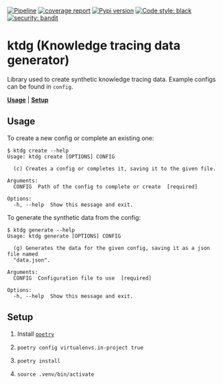 [![Pipeline](https://gitlab.com/antoinelb/ktdg/badges/main/pipeline.svg)](https://gitlab.com/antoinelb/ktdg/commits/main)
[![coverage report](https://gitlab.com/antoinelb/ktdg/badges/main/coverage.svg)](https://gitlab.com/antoinelb/ktdg/commits/main)
[![Pypi version](https://img.shields.io/pypi/v/ktdg)](https://pypi.org/project/ktdg/)
[![Code style: black](https://img.shields.io/badge/code%20style-black-000000.svg)](https://github.com/python/black)
[![security: bandit](https://img.shields.io/badge/security-bandit-green.svg)](https://github.com/PyCQA/bandit)

# ktdg (Knowledge tracing data generator)

Library used to create synthetic knowledge tracing data.
Example configs can be found in `config`.

[__Usage__](#usage)
| [__Setup__](#setup)

## Usage

To create a new config or complete an existing one:

```
$ ktdg create --help
Usage: ktdg create [OPTIONS] CONFIG

  (c) Creates a config or completes it, saving it to the given file.

Arguments:
  CONFIG  Path of the config to complete or create  [required]

Options:
  -h, --help  Show this message and exit.
```

To generate the synthetic data from the config:

```
$ ktdg generate --help
Usage: ktdg generate [OPTIONS] CONFIG

  (g) Generates the data for the given config, saving it as a json file named
  "data.json".

Arguments:
  CONFIG  Configuration file to use  [required]

Options:
  -h, --help  Show this message and exit.
```

## Setup

1. Install [`poetry`](https://github.com/python-poetry/poetry)

2. `poetry config virtualenvs.in-project true`

3. `poetry install`

4. `source .venv/bin/activate`
